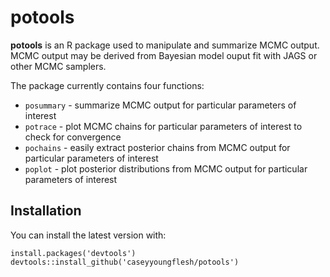 potools
====

**potools** is an R package used to manipulate and summarize MCMC output. MCMC output may be derived from Bayesian model ouput fit with JAGS or other MCMC samplers.

The package currently contains four functions:

- `posummary` - summarize MCMC output for particular parameters of interest
- `potrace` - plot MCMC chains for particular parameters of interest to check for convergence
- `pochains` - easily extract posterior chains from MCMC output for particular parameters of interest
- `poplot` - plot posterior distributions from MCMC output for particular parameters of interest


Installation
------------

You can install the latest version with:
```{r}
install.packages('devtools')
devtools::install_github('caseyyoungflesh/potools')
```
